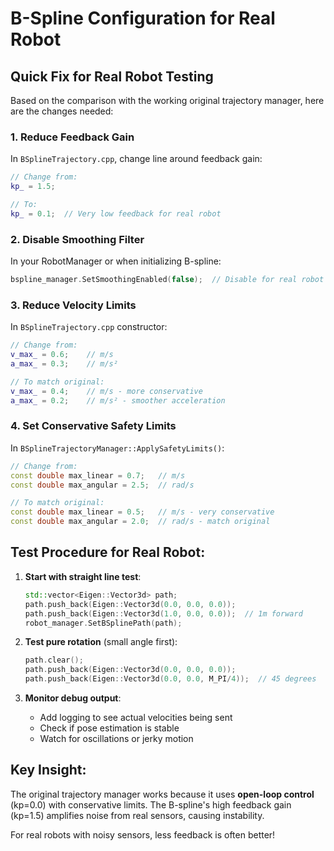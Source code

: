 # B-Spline Configuration for Real Robot

## Quick Fix for Real Robot Testing

Based on the comparison with the working original trajectory manager, here are the changes needed:

### 1. Reduce Feedback Gain

In `BSplineTrajectory.cpp`, change line around feedback gain:
```cpp
// Change from:
kp_ = 1.5;

// To:
kp_ = 0.1;  // Very low feedback for real robot
```

### 2. Disable Smoothing Filter

In your RobotManager or when initializing B-spline:
```cpp
bspline_manager.SetSmoothingEnabled(false);  // Disable for real robot
```

### 3. Reduce Velocity Limits

In `BSplineTrajectory.cpp` constructor:
```cpp
// Change from:
v_max_ = 0.6;    // m/s
a_max_ = 0.3;    // m/s²

// To match original:
v_max_ = 0.4;    // m/s - more conservative
a_max_ = 0.2;    // m/s² - smoother acceleration
```

### 4. Set Conservative Safety Limits

In `BSplineTrajectoryManager::ApplySafetyLimits()`:
```cpp
// Change from:
const double max_linear = 0.7;   // m/s
const double max_angular = 2.5;  // rad/s

// To match original:
const double max_linear = 0.5;   // m/s - very conservative
const double max_angular = 2.0;  // rad/s - match original
```

## Test Procedure for Real Robot:

1. **Start with straight line test**:
   ```cpp
   std::vector<Eigen::Vector3d> path;
   path.push_back(Eigen::Vector3d(0.0, 0.0, 0.0));
   path.push_back(Eigen::Vector3d(1.0, 0.0, 0.0));  // 1m forward
   robot_manager.SetBSplinePath(path);
   ```

2. **Test pure rotation** (small angle first):
   ```cpp
   path.clear();
   path.push_back(Eigen::Vector3d(0.0, 0.0, 0.0));
   path.push_back(Eigen::Vector3d(0.0, 0.0, M_PI/4));  // 45 degrees
   ```

3. **Monitor debug output**:
   - Add logging to see actual velocities being sent
   - Check if pose estimation is stable
   - Watch for oscillations or jerky motion

## Key Insight:

The original trajectory manager works because it uses **open-loop control** (kp=0.0) with conservative limits. The B-spline's high feedback gain (kp=1.5) amplifies noise from real sensors, causing instability.

For real robots with noisy sensors, less feedback is often better!